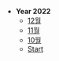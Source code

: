 * **Year 2022**
  * [12월](2022/12/2022-12.md)
  * [11월](2022/11/2022-11.md)
  * [10월](2022/10/2022-10.md)
  * [Start](2022/09/2022-09-17-start.md)

